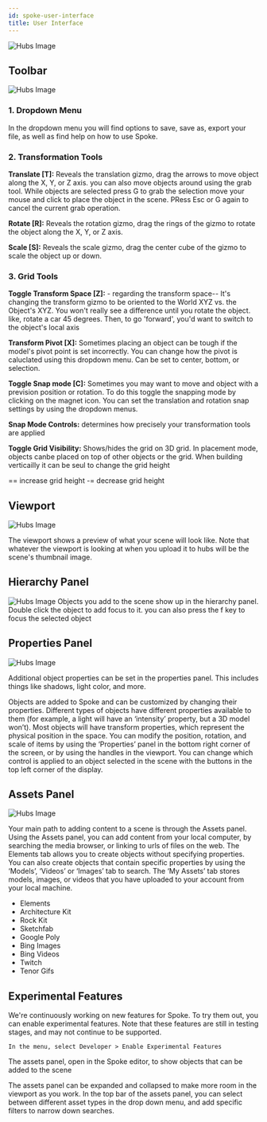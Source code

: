 ```yaml
---
id: spoke-user-interface
title: User Interface
---
```


![Hubs Image](img/spoke-user-interface.png)

## Toolbar

![Hubs Image](img/spoke-toolbar-interface.png)

### 1. Dropdown Menu

In the dropdown menu you will find options to save, save as, export your file, as well as find help on how to use Spoke. 

### 2. Transformation Tools

__Translate [T]:__ Reveals the translation gizmo, drag the arrows to move object along the X, Y, or Z axis. you can also move objects around using the grab tool. While objects are selected press G to grab the selection move your mouse and click to place the object in the scene. PRess Esc or G again to cancel the current grab operation. 

__Rotate [R]:__ Reveals the rotation gizmo, drag the rings of the gizmo to rotate the object along the X, Y, or Z axis.

__Scale [S]:__ Reveals the scale gizmo, drag the center cube of the gizmo to scale the object up or down.

### 3. Grid Tools

__Toggle Transform Space [Z]:__ - regarding the transform space-- It's changing the transform gizmo to be oriented to the World XYZ vs. the Object's XYZ. You won't really see a difference until you rotate the object.
like, rotate a car 45 degrees. Then, to go 'forward', you'd want to switch to the object's local axis

__Transform Pivot [X]:__ Sometimes placing an object can be tough if the model's pivot point is set incorrectly. You can change how the pivot is caluclated using this dropdown menu. Can be set to center, bottom, or selection. 

__Toggle Snap mode [C]:__  Sometimes you may want to move and object with a prevision position or rotation. To do this toggle the snapping mode by clicking on the magnet icon. You can set the translation and rotation snap settings by using the dropdown menus. 

__Snap Mode Controls:__ determines how precisely your transformation tools are applied

__Toggle Grid Visibility:__ Shows/hides the grid on 3D grid. In placement mode, objects canbe placed on top of other objects or the grid. When building verticailly it can be seul to change the grid height 

== increase grid height
-= decrease grid height


## Viewport
![Hubs Image](img/spoke-user-interface.png)

The viewport shows a preview of what your scene will look like. Note that whatever the viewport is looking at when you upload it to hubs will be the scene's thumbnail image. 


## Hierarchy Panel
![Hubs Image](img/spoke-user-interface.png)
Objects you add to the scene show up in the hierarchy panel. Double click the object to add focus to it. you can also press the f key to focus the selected object

## Properties Panel
![Hubs Image](img/spoke-user-interface.png)

Additional object properties can be set in the properties panel. This includes things like shadows, light color, and more.

Objects are added to Spoke and can be customized by changing their properties. Different types of objects have different properties available to them (for example, a light will have an ‘intensity’ property, but a 3D model won’t). Most objects will have transform properties, which represent the physical position in the space. You can modify the position, rotation, and scale of items by using the ‘Properties’ panel in the bottom right corner of the screen, or by using the handles in the viewport. You can change which control is applied to an object selected in the scene with the buttons in the top left corner of the display.



## Assets Panel
![Hubs Image](img/spoke-user-interface.png)

Your main path to adding content to a scene is through the Assets panel. Using the Assets panel, you can add content from your local computer, by searching the media browser, or linking to urls of files on the web. The Elements tab allows you to create objects without specifying properties. You can also create objects that contain specific properties by using the ‘Models’, ‘Videos’ or ‘Images’ tab to search. The ‘My Assets’ tab stores models, images, or videos that you have uploaded to your account from your local machine.

* Elements
* Architecture Kit
* Rock Kit
* Sketchfab
* Google Poly
* Bing Images
* Bing Videos
* Twitch 
* Tenor Gifs




## Experimental Features

We're continuously working on new features for Spoke. To try them out, you can enable experimental features. Note that these features are still in testing stages, and may not continue to be supported.

    In the menu, select Developer > Enable Experimental Features





The assets panel, open in the Spoke editor, to show objects that can be added to the scene

The assets panel can be expanded and collapsed to make more room in the viewport as you work. In the top bar of the assets panel, you can select between different asset types in the drop down menu, and add specific filters to narrow down searches.
